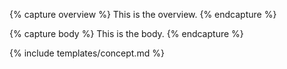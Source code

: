---
---

{% capture overview %}
This is the overview.
{% endcapture %}

{% capture body %}
This is the body.
{% endcapture %}

{% include templates/concept.md %}
